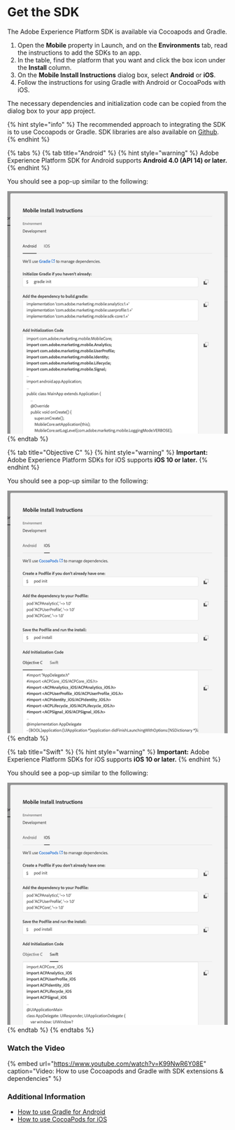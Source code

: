 # Get the SDK

The Adobe Experience Platform SDK is available via Cocoapods and Gradle. 

1. Open the **Mobile** property in Launch, and on the **Environments** tab, read the instructions to add the SDKs to an app.
2. In the table, find the platform that you want and click the box icon under the **Install** column.
3. On the **Mobile Install Instructions** dialog box, select **Android** or **iOS**.
4. Follow the instructions for using Gradle with Android or CocoaPods with iOS.

The necessary dependencies and initialization code can be copied from the dialog box to your app project.

{% hint style="info" %}
The recommended approach to integrating the SDK is to use Cocoapods or Gradle. SDK libraries are also available on [Github](https://github.com/Adobe-Marketing-Cloud/acp-sdks/).
{% endhint %}

{% tabs %}
{% tab title="Android" %}
{% hint style="warning" %}
Adobe Experience Platform SDK for Android supports **Android 4.0 \(API 14\) or later.**
{% endhint %}

You should see a pop-up similar to the following:

![](../.gitbook/assets/android.png)
{% endtab %}

{% tab title="Objective C" %}
{% hint style="warning" %}
**Important:** Adobe Experience Platform SDKs for iOS supports **iOS 10 or later.**
{% endhint %}

You should see a pop-up similar to the following:

![](../.gitbook/assets/obj-c.png)
{% endtab %}

{% tab title="Swift" %}
{% hint style="warning" %}
**Important:** Adobe Experience Platform SDKs for iOS supports **iOS 10 or later.**
{% endhint %}

You should see a pop-up similar to the following:

![](../.gitbook/assets/swift.png)
{% endtab %}
{% endtabs %}

### Watch the Video

{% embed url="https://www.youtube.com/watch?v=K99NwR6Y08E" caption="Video: How to use Cocoapods and Gradle with SDK extensions & dependencies" %}

### Additional Information

* [How to use Gradle for Android](https://docs.gradle.org/current/userguide/userguide.html)
* [How to use CocoaPods for iOS ](https://guides.cocoapods.org/using/using-cocoapods)

